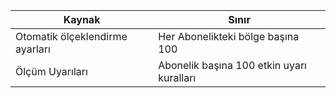 
| Kaynak | Sınır |
| --- | --- |
| Otomatik ölçeklendirme ayarları |Her Abonelikteki bölge başına 100 |
| Ölçüm Uyarıları |Abonelik başına 100 etkin uyarı kuralları |
